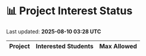 # 📊 Project Interest Status

Last updated: **2025-08-10 03:28 UTC**

| Project | Interested Students | Max Allowed |
|---------|---------------------|-------------|

